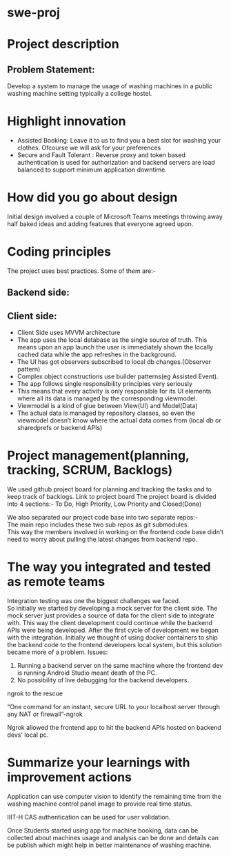 # swe-proj


# Project description
## Problem Statement:
Develop a system to manage the usage of washing machines in a public washing machine setting typically a college hostel.


# Highlight innovation
- Assisted Booking:  Leave it to us to find you a best slot for washing your clothes. Ofcourse we will ask for your preferences
- Secure and Fault Tolerant : Reverse proxy and token based authentication is used for authorization and backend servers are load balanced to support minimum application downtime.

# How did you go about design
Initial design involved a couple of Microsoft Teams meetings throwing away half baked ideas and adding features that everyone agreed upon.

# Coding principles
The project uses best practices.
Some of them are:-
## Backend side:

## Client side:
- Client Side uses MVVM architecture
- The app uses the local database as the single source of truth. This means upon an app launch the user is immediately shown the locally cached data while the app refreshes in the background.
- The UI has got observers subscribed to local db changes.(Observer pattern)
- Complex object constructions use builder patterns(eg Assisted Event).
- The app follows single responsibility principles very seriously
- This means that every activity is only responsible for its UI elements where all its data is managed by the corresponding  viewmodel.
- Viewmodel is a kind of glue between View(UI) and Model(Data)
- The actual data is managed by repository classes, so even the viewmodel doesn’t know where the actual data comes from (local db or sharedprefs or backend APIs)
 
# Project management(planning, tracking, SCRUM, Backlogs)
We used github project board for planning and tracking the tasks and to keep track of backlogs. Link to project board
The project board is divided into 4 sections:-
To Do, High Priority, Low Priority and Closed(Done)

We also separated our project code base into two separate repos:-  
The main repo includes these two sub repos as git submodules.  
This way the members involved in working on the frontend code base didn’t need to  worry about pulling the latest changes from backend repo.

# The way you integrated and tested as remote teams
Integration testing was one the biggest challenges we faced.  
So initially we started by developing a mock server for the client side. The mock server just provides a source of data for the client side to integrate with. This way the client development could continue while the backend APIs were being developed. After the first cycle of development we began with the integration. Initially we thought of using docker containers to ship the backend code to the frontend developers local system, but this solution became more of a problem.
Issues: 
 1. Running a backend server on the same machine where the frontend dev is running Android Studio meant death of the PC.
 2. No possibility of live debugging for the backend developers.
	
ngrok to the rescue

“One command for an instant, secure URL to your localhost server through any NAT or firewall”-ngrok

Ngrok allowed the frontend app to hit the backend APIs hosted on backend devs' local pc.


# Summarize your learnings with improvement actions
Application can use computer vision to identify the remaining time from the washing machine control panel image to provide real time status.

IIIT-H CAS authentication can be used for user validation.

Once Students started using app for machine booking, data can be collected about machines usage and analysis can be done and details can be publish which might help in better maintenance of washing machine.

